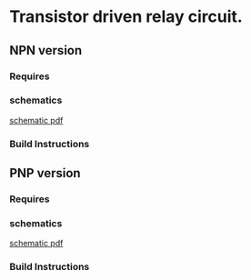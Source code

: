 # Transistor driven relay circuit.

## NPN version

### Requires

### schematics

[schematic pdf](./files/555+transistor+driven+relay+download.pdf)

### Build Instructions

## PNP version

### Requires

### schematics

[schematic pdf](./files/555+transistor+driven+relay+download.pdf)

### Build Instructions

